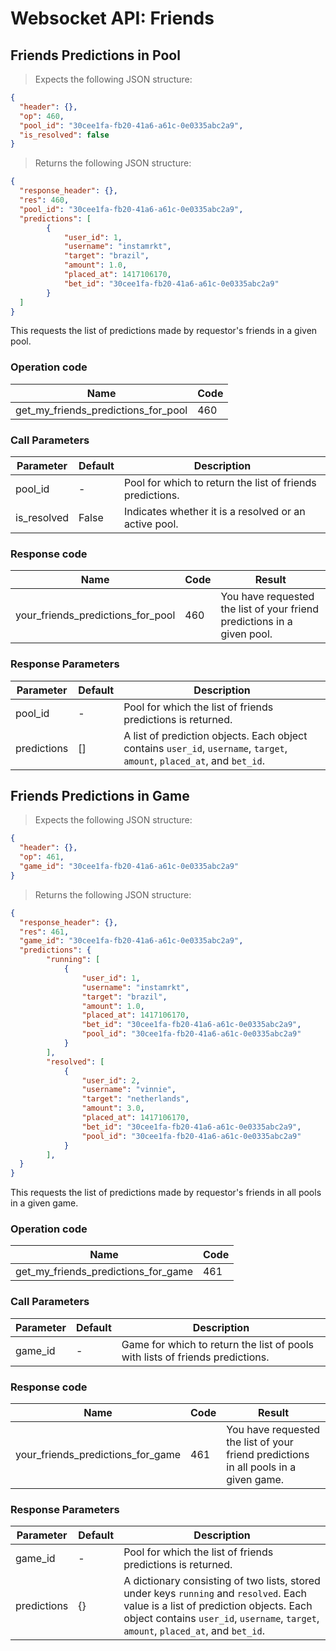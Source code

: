 # Websocket API: Friends

## Friends Predictions in Pool

> Expects the following JSON structure:

```json
{
  "header": {},
  "op": 460,
  "pool_id": "30cee1fa-fb20-41a6-a61c-0e0335abc2a9",
  "is_resolved": false
}
```

> Returns the following JSON structure:

```json
{
  "response_header": {},
  "res": 460,
  "pool_id": "30cee1fa-fb20-41a6-a61c-0e0335abc2a9",
  "predictions": [
        {
            "user_id": 1,
            "username": "instamrkt",
            "target": "brazil",
            "amount": 1.0,
            "placed_at": 1417106170,
            "bet_id": "30cee1fa-fb20-41a6-a61c-0e0335abc2a9"
        }
  ]
}
```

This requests the list of predictions made by requestor's friends in a given pool.

### Operation code

Name | Code
--------- | -------
get_my_friends_predictions_for_pool | 460

### Call Parameters

Parameter | Default | Description
--------- | ------- | -----------
pool_id | - | Pool for which to return the list of friends predictions.
is_resolved | False | Indicates whether it is a resolved or an active pool.

### Response code

Name | Code | Result
--------- | ------- | -----------
your_friends_predictions_for_pool | 460 | You have requested the list of your friend predictions in a given pool.

### Response Parameters

Parameter | Default | Description
--------- | ------- | -----------
pool_id | - | Pool for which the list of friends predictions is returned.
predictions | [] | A list of prediction objects. Each object contains `user_id`, `username`, `target`, `amount`, `placed_at`, and `bet_id`.

## Friends Predictions in Game

> Expects the following JSON structure:

```json
{
  "header": {},
  "op": 461,
  "game_id": "30cee1fa-fb20-41a6-a61c-0e0335abc2a9"
}
```

> Returns the following JSON structure:

```json
{
  "response_header": {},
  "res": 461,
  "game_id": "30cee1fa-fb20-41a6-a61c-0e0335abc2a9",
  "predictions": {
  		"running": [
	        {
	            "user_id": 1,
	            "username": "instamrkt",
	            "target": "brazil",
	            "amount": 1.0,
	            "placed_at": 1417106170,
	            "bet_id": "30cee1fa-fb20-41a6-a61c-0e0335abc2a9",
	            "pool_id": "30cee1fa-fb20-41a6-a61c-0e0335abc2a9"
	        }
	    ],
	    "resolved": [
	        {
	            "user_id": 2,
	            "username": "vinnie",
	            "target": "netherlands",
	            "amount": 3.0,
	            "placed_at": 1417106170,
	            "bet_id": "30cee1fa-fb20-41a6-a61c-0e0335abc2a9",
	            "pool_id": "30cee1fa-fb20-41a6-a61c-0e0335abc2a9"
	        }
	    ],
  }
}
```

This requests the list of predictions made by requestor's friends in all pools in a given game.

### Operation code

Name | Code
--------- | -------
get_my_friends_predictions_for_game | 461

### Call Parameters

Parameter | Default | Description
--------- | ------- | -----------
game_id | - | Game for which to return the list of pools with lists of friends predictions.

### Response code

Name | Code | Result
--------- | ------- | -----------
your_friends_predictions_for_game | 461 | You have requested the list of your friend predictions in all pools in a given game.

### Response Parameters

Parameter | Default | Description
--------- | ------- | -----------
game_id | - | Pool for which the list of friends predictions is returned.
predictions | {} | A dictionary consisting of two lists, stored under keys `running` and `resolved`. Each value is a list of prediction objects. Each object contains `user_id`, `username`, `target`, `amount`, `placed_at`, and `bet_id`.

